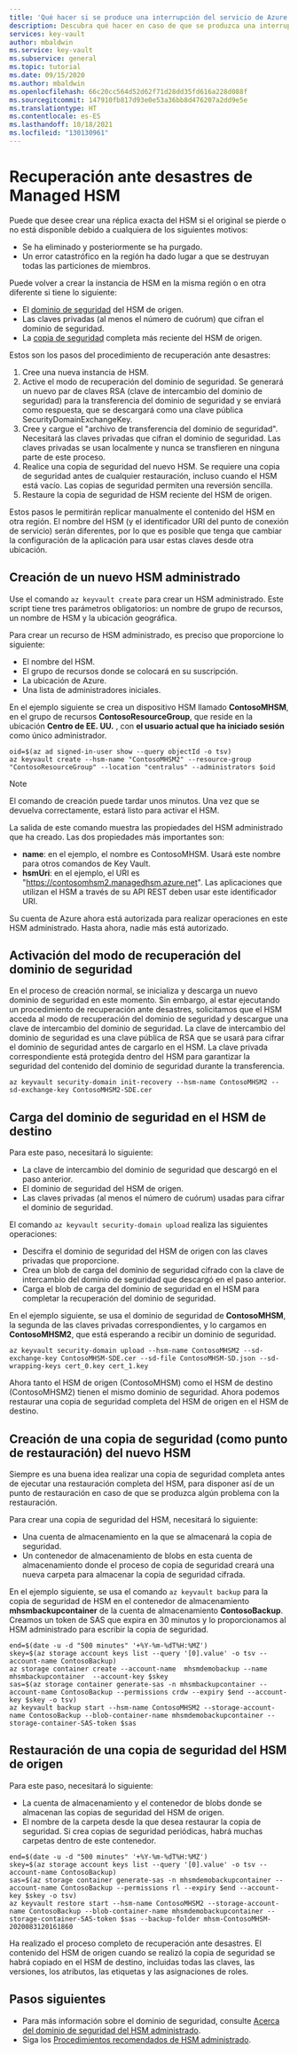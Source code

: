 ```yaml
---
title: 'Qué hacer si se produce una interrupción del servicio de Azure que afecte al HSM administrado: Azure Key Vault | Microsoft Docs'
description: Descubra qué hacer en caso de que se produzca una interrupción del servicio de Azure que afecte al HSM administrado.
services: key-vault
author: mbaldwin
ms.service: key-vault
ms.subservice: general
ms.topic: tutorial
ms.date: 09/15/2020
ms.author: mbaldwin
ms.openlocfilehash: 66c20cc564d52d62f71d28dd35fd616a228d088f
ms.sourcegitcommit: 147910fb817d93e0e53a36bb8d476207a2dd9e5e
ms.translationtype: HT
ms.contentlocale: es-ES
ms.lasthandoff: 10/18/2021
ms.locfileid: "130130961"
---
```

# <a name="managed-hsm-disaster-recovery"></a>Recuperación ante desastres de Managed HSM

Puede que desee crear una réplica exacta del HSM si el original se pierde o no está disponible debido a cualquiera de los siguientes motivos:

- Se ha eliminado y posteriormente se ha purgado.
- Un error catastrófico en la región ha dado lugar a que se destruyan todas las particiones de miembros.

Puede volver a crear la instancia de HSM en la misma región o en otra diferente si tiene lo siguiente:
- El [dominio de seguridad](security-domain.md) del HSM de origen.
- Las claves privadas (al menos el número de cuórum) que cifran el dominio de seguridad.
- La [copia de seguridad](backup-restore.md) completa más reciente del HSM de origen.

Estos son los pasos del procedimiento de recuperación ante desastres:

1. Cree una nueva instancia de HSM.
1. Active el modo de recuperación del dominio de seguridad. Se generará un nuevo par de claves RSA (clave de intercambio del dominio de seguridad) para la transferencia del dominio de seguridad y se enviará como respuesta, que se descargará como una clave pública SecurityDomainExchangeKey.
1. Cree y cargue el "archivo de transferencia del dominio de seguridad". Necesitará las claves privadas que cifran el dominio de seguridad. Las claves privadas se usan localmente y nunca se transfieren en ninguna parte de este proceso.
1. Realice una copia de seguridad del nuevo HSM. Se requiere una copia de seguridad antes de cualquier restauración, incluso cuando el HSM está vacío. Las copias de seguridad permiten una reversión sencilla.
1. Restaure la copia de seguridad de HSM reciente del HSM de origen.

Estos pasos le permitirán replicar manualmente el contenido del HSM en otra región. El nombre del HSM (y el identificador URI del punto de conexión de servicio) serán diferentes, por lo que es posible que tenga que cambiar la configuración de la aplicación para usar estas claves desde otra ubicación.

## <a name="create-a-new-managed-hsm"></a>Creación de un nuevo HSM administrado

Use el comando `az keyvault create` para crear un HSM administrado. Este script tiene tres parámetros obligatorios: un nombre de grupo de recursos, un nombre de HSM y la ubicación geográfica.

Para crear un recurso de HSM administrado, es preciso que proporcione lo siguiente:

- El nombre del HSM.
- El grupo de recursos donde se colocará en su suscripción.
- La ubicación de Azure.
- Una lista de administradores iniciales.

En el ejemplo siguiente se crea un dispositivo HSM llamado **ContosoMHSM**, en el grupo de recursos **ContosoResourceGroup**, que reside en la ubicación **Centro de EE. UU.** , con **el usuario actual que ha iniciado sesión** como único administrador.

```azurecli-interactive
oid=$(az ad signed-in-user show --query objectId -o tsv)
az keyvault create --hsm-name "ContosoMHSM2" --resource-group "ContosoResourceGroup" --location "centralus" --administrators $oid
```

> [!NOTE]
> El comando de creación puede tardar unos minutos. Una vez que se devuelva correctamente, estará listo para activar el HSM.

La salida de este comando muestra las propiedades del HSM administrado que ha creado. Las dos propiedades más importantes son:

* **name**: en el ejemplo, el nombre es ContosoMHSM. Usará este nombre para otros comandos de Key Vault.
* **hsmUri**: en el ejemplo, el URI es "https://contosomhsm2.managedhsm.azure.net". Las aplicaciones que utilizan el HSM a través de su API REST deben usar este identificador URI.

Su cuenta de Azure ahora está autorizada para realizar operaciones en este HSM administrado. Hasta ahora, nadie más está autorizado.

## <a name="activate-the-security-domain-recovery-mode"></a>Activación del modo de recuperación del dominio de seguridad

En el proceso de creación normal, se inicializa y descarga un nuevo dominio de seguridad en este momento. Sin embargo, al estar ejecutando un procedimiento de recuperación ante desastres, solicitamos que el HSM acceda al modo de recuperación del dominio de seguridad y descargue una clave de intercambio del dominio de seguridad. La clave de intercambio del dominio de seguridad es una clave pública de RSA que se usará para cifrar el dominio de seguridad antes de cargarlo en el HSM. La clave privada correspondiente está protegida dentro del HSM para garantizar la seguridad del contenido del dominio de seguridad durante la transferencia.

```azurecli-interactive
az keyvault security-domain init-recovery --hsm-name ContosoMHSM2 --sd-exchange-key ContosoMHSM2-SDE.cer
```

## <a name="upload-security-domain-to-destination-hsm"></a>Carga del dominio de seguridad en el HSM de destino

Para este paso, necesitará lo siguiente:
- La clave de intercambio del dominio de seguridad que descargó en el paso anterior.
- El dominio de seguridad del HSM de origen.
- Las claves privadas (al menos el número de cuórum) usadas para cifrar el dominio de seguridad.

El comando `az keyvault security-domain upload` realiza las siguientes operaciones:

- Descifra el dominio de seguridad del HSM de origen con las claves privadas que proporcione. 
- Crea un blob de carga del dominio de seguridad cifrado con la clave de intercambio del dominio de seguridad que descargó en el paso anterior.
- Carga el blob de carga del dominio de seguridad en el HSM para completar la recuperación del dominio de seguridad.

En el ejemplo siguiente, se usa el dominio de seguridad de **ContosoMHSM**, la segunda de las claves privadas correspondientes, y lo cargamos en **ContosoMHSM2**, que está esperando a recibir un dominio de seguridad. 

```azurecli-interactive
az keyvault security-domain upload --hsm-name ContosoMHSM2 --sd-exchange-key ContosoMHSM-SDE.cer --sd-file ContosoMHSM-SD.json --sd-wrapping-keys cert_0.key cert_1.key
```

Ahora tanto el HSM de origen (ContosoMHSM) como el HSM de destino (ContosoMHSM2) tienen el mismo dominio de seguridad. Ahora podemos restaurar una copia de seguridad completa del HSM de origen en el HSM de destino.

## <a name="create-a-backup-as-a-restore-point-of-your-new-hsm"></a>Creación de una copia de seguridad (como punto de restauración) del nuevo HSM

Siempre es una buena idea realizar una copia de seguridad completa antes de ejecutar una restauración completa del HSM, para disponer así de un punto de restauración en caso de que se produzca algún problema con la restauración.

Para crear una copia de seguridad del HSM, necesitará lo siguiente:
- Una cuenta de almacenamiento en la que se almacenará la copia de seguridad.
- Un contenedor de almacenamiento de blobs en esta cuenta de almacenamiento donde el proceso de copia de seguridad creará una nueva carpeta para almacenar la copia de seguridad cifrada.

En el ejemplo siguiente, se usa el comando `az keyvault backup` para la copia de seguridad de HSM en el contenedor de almacenamiento **mhsmbackupcontainer** de la cuenta de almacenamiento **ContosoBackup**. Creamos un token de SAS que expira en 30 minutos y lo proporcionamos al HSM administrado para escribir la copia de seguridad.

```azurecli-interactive
end=$(date -u -d "500 minutes" '+%Y-%m-%dT%H:%MZ')
skey=$(az storage account keys list --query '[0].value' -o tsv --account-name ContosoBackup)
az storage container create --account-name  mhsmdemobackup --name mhsmbackupcontainer  --account-key $skey
sas=$(az storage container generate-sas -n mhsmbackupcontainer --account-name ContosoBackup --permissions crdw --expiry $end --account-key $skey -o tsv)
az keyvault backup start --hsm-name ContosoMHSM2 --storage-account-name ContosoBackup --blob-container-name mhsmdemobackupcontainer --storage-container-SAS-token $sas

```

## <a name="restore-backup-from-source-hsm"></a>Restauración de una copia de seguridad del HSM de origen

Para este paso, necesitará lo siguiente:

- La cuenta de almacenamiento y el contenedor de blobs donde se almacenan las copias de seguridad del HSM de origen.
- El nombre de la carpeta desde la que desea restaurar la copia de seguridad. Si crea copias de seguridad periódicas, habrá muchas carpetas dentro de este contenedor.


```azurecli-interactive
end=$(date -u -d "500 minutes" '+%Y-%m-%dT%H:%MZ')
skey=$(az storage account keys list --query '[0].value' -o tsv --account-name ContosoBackup)
sas=$(az storage container generate-sas -n mhsmdemobackupcontainer --account-name ContosoBackup --permissions rl --expiry $end --account-key $skey -o tsv)
az keyvault restore start --hsm-name ContosoMHSM2 --storage-account-name ContosoBackup --blob-container-name mhsmdemobackupcontainer --storage-container-SAS-token $sas --backup-folder mhsm-ContosoMHSM-2020083120161860
```

Ha realizado el proceso completo de recuperación ante desastres. El contenido del HSM de origen cuando se realizó la copia de seguridad se habrá copiado en el HSM de destino, incluidas todas las claves, las versiones, los atributos, las etiquetas y las asignaciones de roles.

## <a name="next-steps"></a>Pasos siguientes

- Para más información sobre el dominio de seguridad, consulte [Acerca del dominio de seguridad del HSM administrado](security-domain.md).
- Siga los [Procedimientos recomendados de HSM administrado](best-practices.md).
